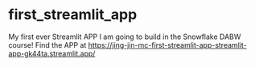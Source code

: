 # first_streamlit_app
My first ever Streamlit APP I am going to build in the Snowflake DABW course!
Find the APP at https://jing-jin-mc-first-streamlit-app-streamlit-app-gk44ta.streamlit.app/
